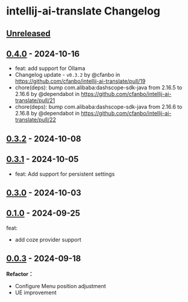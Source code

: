 <!-- Keep a Changelog guide -> https://keepachangelog.com -->

# intellij-ai-translate Changelog

## [Unreleased]

## [0.4.0] - 2024-10-16

- feat: add support for Ollama
- Changelog update - `v0.3.2` by @cfanbo in https://github.com/cfanbo/intellij-ai-translate/pull/19
- chore(deps): bump com.alibaba:dashscope-sdk-java from 2.16.5 to 2.16.6 by @dependabot in https://github.com/cfanbo/intellij-ai-translate/pull/21
- chore(deps): bump com.alibaba:dashscope-sdk-java from 2.16.6 to 2.16.8 by @dependabot in https://github.com/cfanbo/intellij-ai-translate/pull/22

## [0.3.2] - 2024-10-08

## [0.3.1] - 2024-10-05

- feat: Add support for persistent settings

## [0.3.0] - 2024-10-03

## [0.1.0] - 2024-09-25

feat:

- add coze provider support

## [0.0.3] - 2024-09-18

**Refactor：**

- Configure Menu position adjustment
- UE improvement

[Unreleased]: https://github.com/cfanbo/intellij-ai-translate/compare/v0.4.0...HEAD
[0.4.0]: https://github.com/cfanbo/intellij-ai-translate/compare/v0.3.2...v0.4.0
[0.3.2]: https://github.com/cfanbo/intellij-ai-translate/compare/v0.3.1...v0.3.2
[0.3.1]: https://github.com/cfanbo/intellij-ai-translate/compare/v0.3.0...v0.3.1
[0.3.0]: https://github.com/cfanbo/intellij-ai-translate/compare/v0.1.0...v0.3.0
[0.1.0]: https://github.com/cfanbo/intellij-ai-translate/compare/v0.0.3...v0.1.0
[0.0.3]: https://github.com/cfanbo/intellij-ai-translate/commits/v0.0.3
